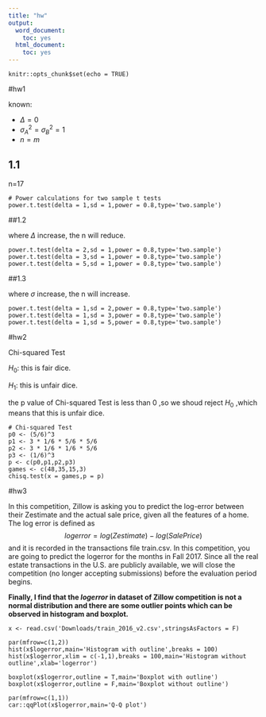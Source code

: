 ```yaml
---
title: "hw"
output:
  word_document:
    toc: yes
  html_document:
    toc: yes
---
```


```{r setup, include=FALSE}
knitr::opts_chunk$set(echo = TRUE)
```

#hw1

known:

- $\Delta=0$
- $\sigma_A^2=\sigma_B^2=1$
- $n=m$


## 1.1 

n=17

```{r, message=TRUE, warning=FALSE}
# Power calculations for two sample t tests
power.t.test(delta = 1,sd = 1,power = 0.8,type='two.sample')
```


##1.2

where $\Delta$ increase, the n will reduce.


```{r}
power.t.test(delta = 2,sd = 1,power = 0.8,type='two.sample')
power.t.test(delta = 3,sd = 1,power = 0.8,type='two.sample')
power.t.test(delta = 5,sd = 1,power = 0.8,type='two.sample')
```

##1.3

where $\sigma$ increase, the n will increase.

```{r}
power.t.test(delta = 1,sd = 2,power = 0.8,type='two.sample')
power.t.test(delta = 1,sd = 3,power = 0.8,type='two.sample')
power.t.test(delta = 1,sd = 5,power = 0.8,type='two.sample')
```


#hw2

Chi-squared Test


$H_0 :$ this is fair dice.

$H_1 :$ this is unfair dice.


the p value of Chi-squared Test is less than 0 ,so we shoud reject $H_0$ ,which means that this is unfair dice.

```{r, message=FALSE, warning=FALSE}
# Chi-squared Test
p0 <- (5/6)^3
p1 <- 3 * 1/6 * 5/6 * 5/6
p2 <- 3 * 1/6 * 1/6 * 5/6
p3 <- (1/6)^3
p <- c(p0,p1,p2,p3)
games <- c(48,35,15,3)
chisq.test(x = games,p = p)
```


#hw3


In this competition, Zillow is asking you to predict the log-error between their Zestimate and the actual sale price, given all the features of a home. The log error is defined as $$logerror=log(Zestimate)-log(SalePrice)$$ and it is recorded in the transactions file train.csv. In this competition, you are going to predict the logerror for the months in Fall 2017. Since all the real estate transactions in the U.S. are publicly available, we will close the competition (no longer accepting submissions) before the evaluation period begins.

**Finally, I find that the $logerror$ in dataset of Zillow competition is not a normal distribution and there are some outlier points which can be observed in histogram and boxplot.**


```{r}
x <- read.csv('Downloads/train_2016_v2.csv',stringsAsFactors = F)

par(mfrow=c(1,2))
hist(x$logerror,main='Histogram with outline',breaks = 100)
hist(x$logerror,xlim = c(-1,1),breaks = 100,main='Histogram without outline',xlab='logerror')

boxplot(x$logerror,outline = T,main='Boxplot with outline')
boxplot(x$logerror,outline = F,main='Boxplot without outline')

par(mfrow=c(1,1))
car::qqPlot(x$logerror,main='Q-Q plot')
```


